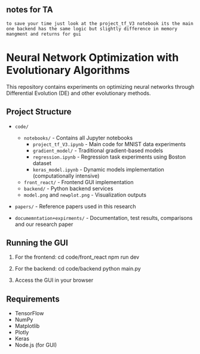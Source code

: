 ## notes for TA
    to save your time just look at the project_tf_V3 notebook its the main one backend has the same logic but slightly difference in memory mangment and returns for gui 

# Neural Network Optimization with Evolutionary Algorithms

This repository contains experiments on optimizing neural networks through Differential Evolution (DE) and other evolutionary methods.

## Project Structure

- `code/`
  - `notebooks/` - Contains all Jupyter notebooks
    - `project_tf_V3.ipynb` - Main code for MNIST data experiments
    - `gradient_model/` - Traditional gradient-based models
    - `regression.ipynb` - Regression task experiments using Boston dataset
    - `keras_model.ipynb` - Dynamic models implementation (computationally intensive)
  - `front_react/` - Frontend GUI implementation
  - `backend/` - Python backend services
  - `model.png` and `newplot.png` - Visualization outputs

- `papers/` - Reference papers used in this research

- `documemntation+expirments/` - Documentation, test results, comparisons and our research paper

## Running the GUI

1. For the frontend:
   cd code/front_react
   npm run dev

2. For the backend:
   cd code/backend
   python main.py

3. Access the GUI in your browser

## Requirements

- TensorFlow
- NumPy
- Matplotlib
- Plotly
- Keras
- Node.js (for GUI)
```

